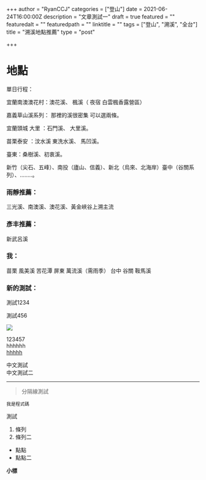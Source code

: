 +++
author = "RyanCCJ"
categories = ["登山"]
date = 2021-06-24T16:00:00Z
description = "文章測試一"
draft = true
featured = ""
featuredalt = ""
featuredpath = ""
linktitle = ""
tags = ["登山", "溯溪", "全台"]
title = "溯溪地點推薦"
type = "post"

+++
# 地點

單日行程：

宜蘭南澳澳花村：澳花溪、 楓溪（ 夜宿 白雲楓香露營區）

嘉義草山溪系列： 那裡的溪很密集 可以選兩條。

宜蘭頭城 大里 ：石門溪、 大里溪。

苗栗泰安 ：汶水溪 東洗水溪、 馬凹溪。

臺東：桑樹溪、初衷溪。

新竹（尖石、五峰）、南投（廬山、信義）、新北（烏來、北海岸）臺中（谷關系列）、........。

### 雨靜推薦：

三光溪、南澳溪、澳花溪、黃金峽谷上溯主流

### 彥丰推薦：

新武呂溪

### 我：

苗栗 風美溪 苦花潭 屏東 萬流溪（需雨季） 台中 谷關 鞍馬溪

### **新的測試：**

測試1234

測試456

![](/uploads/01.jpg)

123457  
hhhhhh  
[hhhhh]()

中文測試  
中文測試二

***

> 分隔線測試

    我是程式碼

測試

1. 條列
2. 條列二

* 點點
* 點點二

**小標**